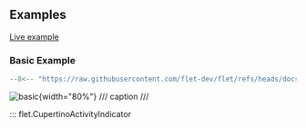 ## Examples

[Live example](https://flet-controls-gallery.fly.dev/displays/cupertinoactivityindicator)

### Basic Example

```python
--8<-- "https://raw.githubusercontent.com/flet-dev/flet/refs/heads/docs/fix-links/sdk/python/examples/controls/cupertino-activity-indicator/basic.py"
```

![basic](https://raw.githubusercontent.com/flet-dev/flet/docs/fix-links/sdk/python/examples/controls/cupertino-activity-indicator/media/basic.png){width="80%"}
/// caption
///

::: flet.CupertinoActivityIndicator
